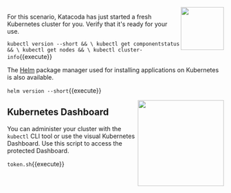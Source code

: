 <img align="right" src="./assets/k8s-logo.png" width="100">

For this scenario, Katacoda has just started a fresh Kubernetes cluster for you. Verify that it's ready for your use.

`kubectl version --short && \
kubectl get componentstatus && \
kubectl get nodes && \
kubectl cluster-info`{{execute}}

The [Helm](https://helm.sh/) package manager used for installing applications on Kubernetes is also available.

`helm version --short`{{execute}}

<img align="right" src="./assets/k8s-dash.png" width="200">

## Kubernetes Dashboard ##

You can administer your cluster with the `kubectl` CLI tool or use the visual Kubernetes Dashboard. Use this script to access the protected Dashboard.

`token.sh`{{execute}}
